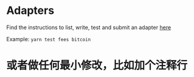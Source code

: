 # Adapters

Find the instructions to list, write, test and submit an adapter [here](https://docs.llama.fi/list-your-project/other-dashboards)

Example: `yarn test fees bitcoin`
 # 或者做任何最小修改，比如加个注释行
